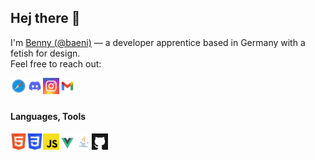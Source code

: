 ## Hej there 👋
I'm [Benny (@baeni)][websitepersonal] — a developer apprentice based in Germany with a fetish for design.<br />
Feel free to reach out:

[<img align="left" alt="Personal Website" width="26px" src="https://github.com/edent/SuperTinyIcons/blob/master/images/svg/safari.svg" />][websitepersonal]
[<img align="left" alt="Discord" width="26px" src="https://github.com/edent/SuperTinyIcons/blob/master/images/svg/discord.svg" />][discord]
[<img align="left" alt="Instagram" width="26px" src="https://github.com/edent/SuperTinyIcons/blob/master/images/svg/instagram.svg" />][instagram]
[<img align="left" alt="Mail" width="26px" src="https://github.com/edent/SuperTinyIcons/blob/master/images/svg/gmail.svg" />][mail]

<br />
<br />

#### Languages, Tools

[<img align="left" alt="HTML" width="26px" src="https://github.com/edent/SuperTinyIcons/blob/master/images/svg/html5.svg" />][wikipediahtml]
[<img align="left" alt="CSS" width="26px" src="https://github.com/edent/SuperTinyIcons/blob/master/images/svg/css3.svg" />][wikipediacss]
[<img align="left" alt="JS" width="26px" src="https://github.com/edent/SuperTinyIcons/blob/master/images/svg/javascript.svg" />][wikipediajs]
[<img align="left" alt="Vue" width="26px" src="https://github.com/edent/SuperTinyIcons/blob/master/images/svg/vue.svg" />][wikipediavue]
[<img align="left" alt="Java" width="26px" src="https://github.com/edent/SuperTinyIcons/blob/master/images/svg/java.svg" />][wikipediajava]
[<img align="left" alt="GitHub" width="26px" src="https://github.com/edent/SuperTinyIcons/blob/master/images/svg/github.svg" />][wikipediagithub]

[websitepersonal]: https://baeni.de
[websitemoovy]: https://moovy.baeni.de
[spotify-ctrl]: https://github.com/baeni/spotify-ctrl

[discord]: https://discord.com/invite/AJr2d8Z
[facebook]: https://www.facebook.com/benjamin.saalfeld.1
[instagram]: https://instagram.com/benny.sfd
[mail]: mailto:baeni.saa@gmail.com

[wikipediahtml]: https://en.wikipedia.org/wiki/HTML
[wikipediacss]: https://en.wikipedia.org/wiki/CSS
[wikipediajs]: https://en.wikipedia.org/wiki/JavaScript
[wikipediavue]: https://en.wikipedia.org/wiki/Vue.js
[wikipediajava]: https://en.wikipedia.org/wiki/Java_(programming_language)
[wikipediagithub]: https://en.wikipedia.org/wiki/GitHub
